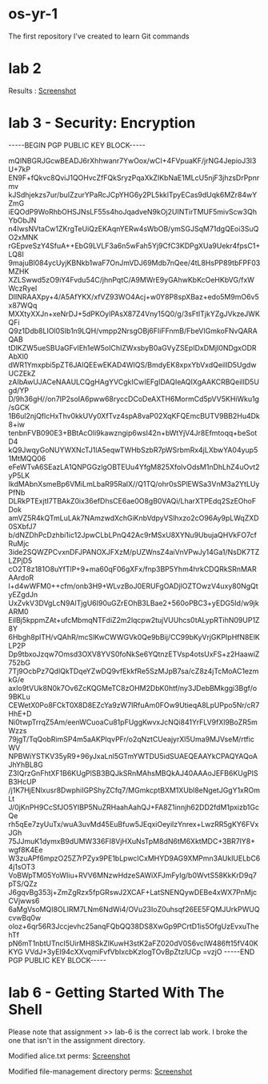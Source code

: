 # os-yr-1
The first repository I've created to learn Git commands

# lab 2
Results : [Screenshot](https://github.com/c22448184/os-yr-1/blob/main/lab-2/lab-2.JPG)

# lab 3 -  Security: Encryption
-----BEGIN PGP PUBLIC KEY BLOCK-----

mQINBGRJGcwBEADJ6rXhhwanr7YwOox/wCI+4FVpuaKF/jrNG4JepioJ3I3U+7kP
EN9F+fQkvc8QviJ1QOHvcZfFQkSryzPqaXkZIKbNaE1MLcU5njF3jhzsDrPpnrmv
kJSdhjekzs7ur/buIZzurYPaRcJCpYHG6y2PL5kklTpyECas9dUqk6MZr84wYZmG
iEQOdP9WoRhbOHSJNsLF55s4hoJqadveN9kOj2UINTirTMUF5mivScw3QhYbObJN
n4IwsNVtaCw1ZKrgTeUiQzEKAqnYERw4sWbOB/ymSGJSqM71dgQEoi3SuQO2xMNK
rGEpveSzY4SfuA++EbG9LVLF3a6n5wFah5Yj9CfC3KDPgXUa9Uekr4fpsC1+LQ8I
9majuBl084ycUyjKBNkb1waF7OnJmVDJ69Mdb7nQee/4tL8HsPP89tbFPF03MZHK
XZLSwwd5zO9iY4Fvdu54C/jhnPqtC/A9MWrE9yGAhwKbKcOeHKbVG/fxWWczRyeI
DlINRAAXpy+4/A5AfYKX/xfVZ93WO4Acj+w0Y8P8spXBaz+edo5M9mO6v5x87WQq
MXXtyXXJn+xeNrDJ+5dPKOylPAsX87Z4Vny15Q0/g/3sFtITjkYZgJVkzeJWKQFi
Q9z1Ddb8LIOl0SIb1n9LQH/vmpp2NrsgOBj6FIiFFnmB/FbeVIGmkoFNvQARAQAB
tDlKZW5ueSBUaGFvIEh1eW5oIChIZWxsbyB0aGVyZSEpIDxDMjI0NDgxODRAbXl0
dWR1Ymxpbi5pZT6JAlQEEwEKAD4WIQS/BmdyEK8xpxYbVxdQeilID5UgdwUCZEkZ
zAIbAwUJACeNAAULCQgHAgYVCgkICwIEFgIDAQIeAQIXgAAKCRBQeilID5Ugd/YP
D/9h36gH//on7IP2soIA6pww68ryccDCoDeAXTH6MormCd5pVV5KHiWku1g/sGCK
1B6ul2njQflcHxThv0kkUVy0XfTvz4spA8vaP02XqKFQEmcBUTV9BB2Hu4Dk8+iw
tenbnFVB090E3+BBtAcOli9kawzngip6wsI42n+bWtYjV4Jr8Efmtoqq+beSotD4
kQ9JwqyGoNUYWXNcTJ1lA5eqwTWHbSzbR7pWSrbmRx4jLXbwYA04yup51MtMQQ06
eFeWTvA6SEazLA1QNPGGzlgOBTEUu4YfgM825XfolvOdsM1nDhLhZ4uOvt2yP5LK
IkdMAbnXsmeBp6VMiLmLbaR95RalX//Q1TQ/ohr0sSPlEWSa3VnM3a2YtLUyPfNb
DLRkPTExjtI7TBAkZ0ix36efDhsCE6ae0O8gB0VAQi/LharXTPEdq2SzEOhoFDok
amVZ5R4kQTmLuLAk7NAmzwdXchGiKnbVdpyVSlhxzo2cO96Ay9pLWqZXD0SXbfJ7
b/dNZDhPcDzhbi1ic12JpwCLbLPnQ42Ac9rMSxU8XYNu9UbujaQHVkFO7cfRuMjc
3ide2SQWZPCvxnDFJPANOXJFXzM/pUZWnsZ4aiVnVPwJy14Ga1/NsDK7TZLZPjD5
cO2T8z181O8uYfTlP+9+ma60qF06gXFx/fnp3BP5Yhm4hrkCDQRkSRnMARAArdoR
l+d4wWFM0++cfm/onb3H9+WLvzBoJ0ERUFgOADjlOZTOwzV4uxy80NgQtyEZgdJn
UxZvkV3DVgLcN9AlTjgU6I90uGZrEOhB3LBae2+560oPBC3+yEDG5Id/w9jkARM0
EilBj5kppmZAt+ufcMbmqNTFdiZ2m2lqcpw2tujVUUhcs0tALypRTihN09UP1Z8Y
6Hbgh8plTH/vQAhR/mcSlKwCWWGVk0Qe9bBij/CC99bKyVrjGKPIpHfN8ElKLP2P
Dp9tbxoJzqw7Omsd3OXV8YVS0foNkSe6YQtnzETVsp4otsUxFS+z2HaawiZ752bG
7Tj9OcbPz7QdlQkTDqeYZwDQ9vfEkkfRe5SzMJpB7sa/cZ8z4jTcMoAC1ezmkG/e
axIo9tVUk8N0k7Ov6ZcKQGMeTC8zOHM2DbK0htf/ny3JDebBMkggi3Bgf/o9BKLu
CEWetX0Po8FCkT0X8D8EZcYa9zW7IRfuAm0FOw9UtieqA8LpUPpo5Nr/cR7HhE+D
Ni0twpTrrqZ5Am/eenWCuoaCu81pFUggKwvxJcNQi841YrFLV9fXl9BoZR5mWzzs
79jgT/TqQobRimSP4m5aAKPIqvPFr/o2qNztCUeajyrXl5Uma9MJVseM/rtficWV
NPBWiYSTKV35yR9+96yJxaLnl5GTmYWTDU5idSUAEQEAAYkCPAQYAQoAJhYhBL8G
Z3IQrzGnFhtXF1B6KUgPlSB3BQJkSRnMAhsMBQkAJ40AAAoJEFB6KUgPlSB3HcUP
/j1K7HjENlxusr8DwphiIGPShyZCfq7/MGmkcptBXM1XUbl8eNgetJGgY1xROmLt
J/0jKnPH9CcSfJO5YIBP5NuZRHaahAahQJ+FA8Z1innjh62DD2fdM1pxizb1GcQe
rh5qEe7zyUuTx/wuA3uvMd45EuBfuw5JEqxiOeyilzYnrex+LwzRR5gKY6FVxJGh
75JJmuK1dymxB9dUMW336FI8VjHXuNsTpM8dN6tM6XktMDC+3BR7lY8+wgf8K4Ee
W3zuAPf6mpzO25Z7rPZyx9PE1bLpwcICxMHYD9AG9XMPmn3AUklUELbC64j1sOT3
VoBWpTM05YoWIiu+RVV6MNzwHdzeSAWiXFJmFyIg/b0WvtS58KkKrD9q7pTS/QZz
J6gqvBg353j+ZmZgRzx5fpGRswJ2XCAF+LatSNENQywDEBe4xWX7PnMjcCVjwws6
6aMgVsoMQI8OLIRM7LNm6NdWi4/OVu23IoZ0uhsqf26EE5FQMJUrkPWUQcvwBq0w
oloz+6qr56R3Jccjevhc25anqFQbQQ38DS8XwGp9PCrtD1is5OfgUzEvxuThehTf
pN6mT1nbtUTncI5UirMH8SkZlKuwH3stK2aFZ020dV0S6vcIW486ft15fV40KKYG
VVdJ+3yEI94cXXvqmiFvfVbIxcbKzlogTOvBpZtzlUCp
=vzjO
-----END PGP PUBLIC KEY BLOCK-----

# lab 6 - Getting Started With The Shell
Please note that assignment >> lab-6 is the correct lab work. I broke the one that isn't in the assignment directory.

Modified alice.txt perms: [Screenshot](https://github.com/c22448184/os-yr-1/blob/main/assignment/lab-6/file-management/alice-perms.JPG)


Modified file-management directory perms: [Screenshot](https://github.com/c22448184/os-yr-1/blob/main/assignment/lab-6/file-management/alice-perms.JPG)
